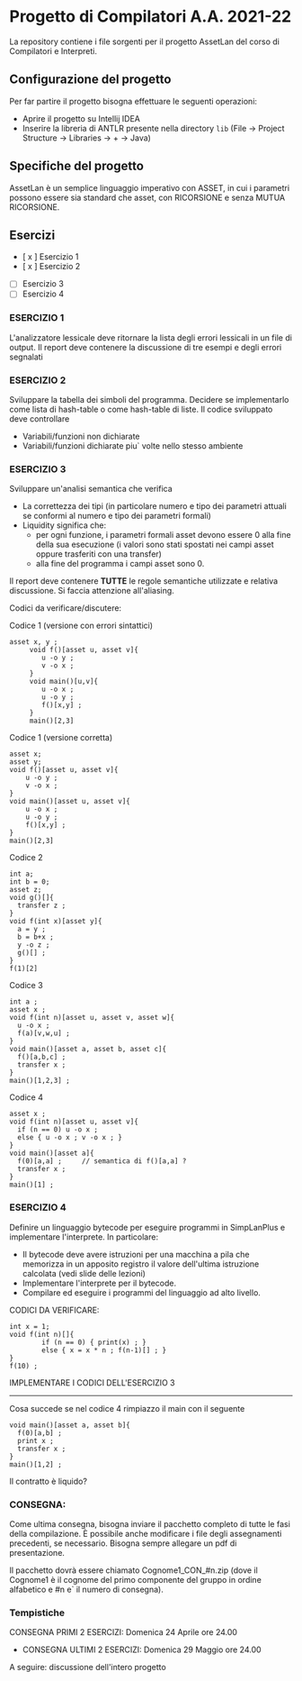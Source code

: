 # Progetto di Compilatori A.A. 2021-22
La repository contiene i file sorgenti per il progetto AssetLan del corso di Compilatori e Interpreti.

## Configurazione del progetto
Per far partire il progetto bisogna effettuare le seguenti operazioni:
- Aprire il progetto su Intellij IDEA
- Inserire la libreria di ANTLR presente nella directory `lib` (File -> Project Structure -> Libraries -> + -> Java) 

## Specifiche del progetto
AssetLan è un semplice linguaggio imperativo con ASSET, in cui i parametri possono essere sia standard che asset, con RICORSIONE e senza MUTUA RICORSIONE. 

## Esercizi

- [ x ] Esercizio 1
- [ x ] Esercizio 2
- [ ] Esercizio 3
- [ ] Esercizio 4

### ESERCIZIO 1
L'analizzatore lessicale deve ritornare la lista degli errori lessicali in un file 
di output. Il report deve contenere la discussione di tre esempi e degli errori segnalati

### ESERCIZIO 2
Sviluppare la tabella dei simboli del programma. Decidere se implementarlo come 
lista di hash-table o come hash-table di liste.
Il codice sviluppato deve controllare

- Variabili/funzioni non dichiarate
- Variabili/funzioni dichiarate piu` volte nello stesso ambiente 

### ESERCIZIO 3
Sviluppare un'analisi semantica che verifica 
- La correttezza dei tipi (in particolare numero e tipo dei parametri attuali se conformi al numero e tipo dei parametri formali)
- Liquidity significa che: 
   - per ogni funzione, i parametri formali asset devono essere 0 alla fine della sua esecuzione (i valori sono stati spostati nei campi asset oppure trasferiti con una transfer)
   - alla fine del programma i campi asset sono 0.

Il report deve contenere **TUTTE** le regole semantiche utilizzate e relativa discussione. Si faccia attenzione all'aliasing.

Codici da verificare/discutere:

Codice 1 (versione con errori sintattici)
```
asset x, y ;
     void f()[asset u, asset v]{
        u -o y ;
        v -o x ;
     }
     void main()[u,v]{
        u -o x ;
        u -o y ;
        f()[x,y] ;
     }
     main()[2,3]
```
Codice 1 (versione corretta)
```
asset x;
asset y;
void f()[asset u, asset v]{
    u -o y ;
    v -o x ;
}
void main()[asset u, asset v]{
    u -o x ;
    u -o y ;
    f()[x,y] ;
}
main()[2,3]
```
Codice 2
```
int a; 
int b = 0;
asset z;
void g()[]{
  transfer z ;
}
void f(int x)[asset y]{
  a = y ;
  b = b+x ;      
  y -o z ;
  g()[] ;
}
f(1)[2] 
```

Codice 3
```
int a ; 
asset x ;
void f(int n)[asset u, asset v, asset w]{ 
  u -o x ; 
  f(a)[v,w,u] ;
}
void main()[asset a, asset b, asset c]{
  f()[a,b,c] ;
  transfer x ;
}
main()[1,2,3] ;
```

Codice 4
```
asset x ;
void f(int n)[asset u, asset v]{ 
  if (n == 0) u -o x ; 
  else { u -o x ; v -o x ; }
}
void main()[asset a]{
  f(0)[a,a] ;     // semantica di f()[a,a] ?
  transfer x ;
}
main()[1] ;
```

### ESERCIZIO 4
Definire un linguaggio bytecode per eseguire programmi in SimpLanPlus
e implementare l'interprete. In particolare:

-  Il bytecode deve avere istruzioni per una macchina a pila che memorizza in un apposito registro il valore dell'ultima istruzione calcolata (vedi slide delle lezioni)
- Implementare l'interprete per il bytecode.
- Compilare ed eseguire i programmi del linguaggio ad alto livello.


CODICI DA VERIFICARE:
```
int x = 1;
void f(int n)[]{ 
        if (n == 0) { print(x) ; }
        else { x = x * n ; f(n-1)[] ; }
}
f(10) ;
```

IMPLEMENTARE I CODICI DELL'ESERCIZIO 3

---

Cosa succede se nel codice 4 rimpiazzo il main con il seguente
```
void main()[asset a, asset b]{
  f(0)[a,b] ;
  print x ;
  transfer x ;
}
main()[1,2] ;
```
Il contratto è liquido?



### CONSEGNA: 
Come ultima consegna, bisogna inviare il pacchetto completo di tutte le fasi della compilazione.
È possibile anche modificare i file degli assegnamenti precedenti, se necessario.
Bisogna sempre allegare un pdf di presentazione.

Il pacchetto dovrà essere chiamato Cognome1_CON_#n.zip (dove il Cognome1 è il cognome del primo componente del gruppo in ordine alfabetico e #n e` il numero di consegna). 

### Tempistiche

   CONSEGNA PRIMI 2 ESERCIZI: Domenica 24 Aprile ore 24.00
-  CONSEGNA ULTIMI 2 ESERCIZI: Domenica 29 Maggio ore 24.00

A seguire: discussione dell'intero progetto